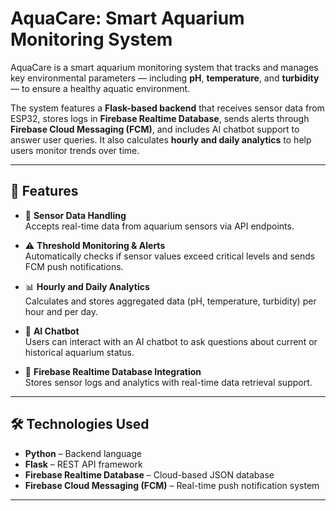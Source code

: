 # AquaCare: Smart Aquarium Monitoring System

AquaCare is a smart aquarium monitoring system that tracks and manages key environmental parameters — including **pH**, **temperature**, and **turbidity** — to ensure a healthy aquatic environment.

The system features a **Flask-based backend** that receives sensor data from ESP32, stores logs in **Firebase Realtime Database**, sends alerts through **Firebase Cloud Messaging (FCM)**, and includes AI chatbot support to answer user queries. It also calculates **hourly and daily analytics** to help users monitor trends over time.

---

## 🚀 Features

- 📡 **Sensor Data Handling**  
  Accepts real-time data from aquarium sensors via API endpoints.

- ⚠️ **Threshold Monitoring & Alerts**  
  Automatically checks if sensor values exceed critical levels and sends FCM push notifications.

- 📊 **Hourly and Daily Analytics**  
  Calculates and stores aggregated data (pH, temperature, turbidity) per hour and per day.

- 🤖 **AI Chatbot**  
  Users can interact with an AI chatbot to ask questions about current or historical aquarium status.

- 🔄 **Firebase Realtime Database Integration**  
  Stores sensor logs and analytics with real-time data retrieval support.

---

## 🛠️ Technologies Used

- **Python** – Backend language  
- **Flask** – REST API framework  
- **Firebase Realtime Database** – Cloud-based JSON database  
- **Firebase Cloud Messaging (FCM)** – Real-time push notification system  

---


